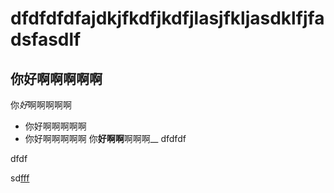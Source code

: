 # dfdfdfdfajdkjfkdfjkdfjlasjfkljasdklfjfadsfasdlf
## 你好啊啊啊啊啊
你*好*啊啊啊啊啊
- 你好啊啊啊啊啊
- 你好啊啊啊啊啊
你**好啊啊**啊啊啊__
dfdfdf
  
dfdf
  
sd[fff](djfkl)
